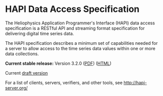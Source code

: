 HAPI Data Access Specification
==============================

The Heliophysics Application Programmer's Interface (HAPI) data access specification is a RESTful API and streaming format specification for delivering digital time series data.

The HAPI specification describes a minimum set of capabilities needed for a server to allow access to the time series data values within one or more data collections.

**Current stable release:** Version 3.2.0
([PDF](https://github.com/hapi-server/data-specification/raw/master/hapi-3.2.0/HAPI-data-access-spec-3.2.0.pdf)) ([HTML](https://github.com/hapi-server/data-specification/blob/master/hapi-3.2.0/HAPI-data-access-spec-3.2.0.md))

Current [draft version](https://github.com/hapi-server/data-specification/blob/master/hapi-dev/HAPI-data-access-spec-dev.md)

For a list of clients, servers, verifiers, and other tools, see http://hapi-server.org/
